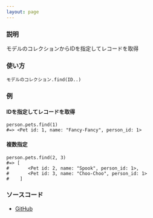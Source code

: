 ```yaml
---
layout: page
---
```


### 説明

モデルのコレクションからIDを指定してレコードを取得

### 使い方

    モデルのコレクション.find(ID..)

### 例

#### IDを指定してレコードを取得

    person.pets.find(1)
    #=> <Pet id: 1, name: "Fancy-Fancy", person_id: 1>

#### 複数指定

    person.pets.find(2, 3)
    #=> [
    #       <Pet id: 2, name: "Spook", person_id: 1>,
    #       <Pet id: 3, name: "Choo-Choo", person_id: 1>
    #    ]

### ソースコード

- [GitHub](https://github.com/rails/rails/blob/984c3ef2775781d47efa9f541ce570daa2434a80/activerecord/lib/active_record/associations/collection_proxy.rb#L136)
